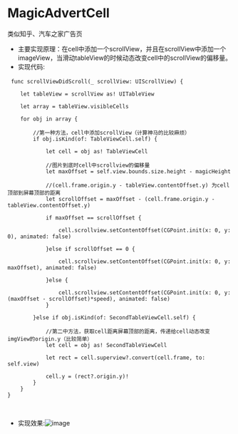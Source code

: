 # MagicAdvertCell
类似知乎、汽车之家广告页

* 主要实现原理：在cell中添加一个scrollView，并且在scrollView中添加一个imageView，当滑动tableView的时候动态改变cell中的scrollView的偏移量。
* 实现代码:

   `func scrollViewDidScroll(_ scrollView: UIScrollView) {`
   
        let tableView = scrollView as! UITableView
        
        let array = tableView.visibleCells
        
        for obj in array {
            
            //第一种方法，cell中添加scrollView（计算神马的比较麻烦）
            if obj.isKind(of: TableViewCell.self) {
                
                let cell = obj as! TableViewCell
                
                //图片到底时cell中scrollview的偏移量
                let maxOffset = self.view.bounds.size.height - magicHeight
                
                //(cell.frame.origin.y - tableView.contentOffset.y) 为cell顶部到屏幕顶部的距离
                let scrollOffset = maxOffset - (cell.frame.origin.y - tableView.contentOffset.y)
                
                if maxOffset == scrollOffset {
                    
                    cell.scrollview.setContentOffset(CGPoint.init(x: 0, y: 0), animated: false)
                    
                }else if scrollOffset == 0 {
                    
                    cell.scrollview.setContentOffset(CGPoint.init(x: 0, y: maxOffset), animated: false)
                    
                }else {
                    
                    cell.scrollview.setContentOffset(CGPoint.init(x: 0, y: (maxOffset - scrollOffset)*speed), animated: false)
                }
                
            }else if obj.isKind(of: SecondTableViewCell.self) {
                
                //第二中方法，获取cell距离屏幕顶部的距离，传递给cell动态改变imgView的origin.y（比较简单）
                let cell = obj as! SecondTableViewCell
                
                let rect = cell.superview?.convert(cell.frame, to: self.view)
                
                cell.y = (rect?.origin.y)!
            }
        }
    }
    
* 实现效果:![image](https://github.com/huhaosanxiong/MagicAdvertCell/raw/master/MagicCell/ScreenShot/RecordVideo)
